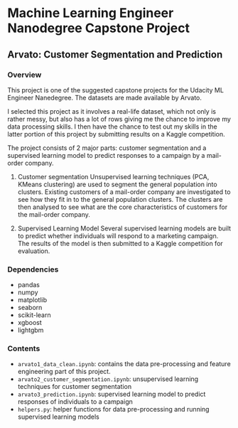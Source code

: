 # Machine Learning Engineer Nanodegree Capstone Project

## Arvato: Customer Segmentation and Prediction

### Overview
This project is one of the suggested capstone projects for the Udacity ML Engineer Nanedegree. The datasets are made available by Arvato. 

I selected this project as it involves a real-life dataset, which not only is rather messy, but also has a lot of rows giving me the chance to improve my data processing skills. I then have the chance to test out my skills in the latter portion of this project by submitting results on a Kaggle competition.

The project consists of 2 major parts: customer segmentation and a supervised learning model to predict responses to a campaign by a mail-order company.

1. Customer segmentation
Unsupervised learning techniques (PCA, KMeans clustering) are used to segment the general population into clusters. Existing customers of a mail-order company are investigated to see how they fit in to the general population clusters. The clusters are then analysed to see what are the core characteristics of customers for the mail-order company.

2. Supervised Learning Model
Several supervised learning models are built to predict whether individuals will respond to a marketing campaign. The results of the model is then submitted to a Kaggle competition for evaluation.

### Dependencies
- pandas
- numpy 
- matplotlib
- seaborn
- scikit-learn
- xgboost
- lightgbm

### Contents
- `arvato1_data_clean.ipynb`: contains the data pre-processing and feature engineering part of this project.
- `arvato2_customer_segmentation.ipynb`: unsupervised learning techniques for customer segmentation
- `arvato3_prediction.ipynb`: supervised learning model to predict responses of individuals to a campaign
- `helpers.py`: helper functions for data pre-processing and running supervised learning models
